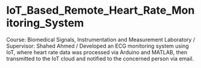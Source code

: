 # IoT_Based_Remote_Heart_Rate_Monitoring_System
Course: Biomedical Signals, Instrumentation and Measurement Laboratory /
Supervisor: Shahed Ahmed /
Developed an ECG monitoring system using IoT, where heart rate data was processed via Arduino and MATLAB, then transmitted to the IoT cloud and notified to the concerned person via email.
